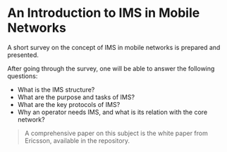 # An Introduction to IMS in Mobile Networks

A short survey on the concept of IMS in mobile networks is prepared and presented.

After going through the survey, one will be able to answer the following questions:

* What is the IMS structure?
* What are the purpose and tasks of IMS?
* What are the key protocols of IMS?
* Why an operator needs IMS, and what is its relation with the core network?

>A comprehensive paper on this subject is the white paper from Ericsson, available in the repository.
